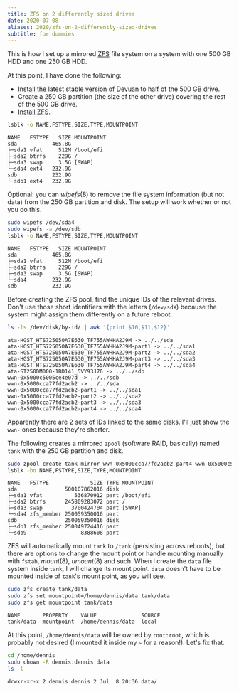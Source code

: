 ```yaml
---
title: ZFS on 2 differently sized drives
date: 2020-07-08
aliases: 2020/zfs-on-2-differently-sized-drives
subtitle: for dummies
---
```

This is how I set up a mirrored [ZFS][] file system on a system with one 500
GB HDD and one 250 GB HDD.

[ZFS]: https://openzfs.github.io/openzfs-docs/Project%20and%20Community/

At this point, I have done the following:
- Install the latest stable version of [Devuan][] to half of the 500 GB
  drive.
- Create a 250 GB partition (the size of the other drive) covering the
  rest of the 500 GB drive.
- [Install ZFS][].

[Devuan]: https://devuan.org/
[Install ZFS]: https://openzfs.github.io/openzfs-docs/Getting%20Started/

```sh
lsblk -o NAME,FSTYPE,SIZE,TYPE,MOUNTPOINT
```
```
NAME   FSTYPE   SIZE MOUNTPOINT
sda           465.8G
├─sda1 vfat     512M /boot/efi
├─sda2 btrfs    229G /
├─sda3 swap     3.5G [SWAP]
└─sda4 ext4   232.9G
sdb           232.9G
└─sdb1 ext4   232.9G
```
Optional: you can *wipefs*(8) to remove the file system information (but
not data) from the 250 GB partition and disk. The setup will work
whether or not you do this.
```sh
sudo wipefs /dev/sda4
sudo wipefs -a /dev/sdb
lsblk -o NAME,FSTYPE,SIZE,TYPE,MOUNTPOINT
```
```
NAME   FSTYPE   SIZE MOUNTPOINT
sda           465.8G
├─sda1 vfat     512M /boot/efi
├─sda2 btrfs    229G /
├─sda3 swap     3.5G [SWAP]
└─sda4        232.9G
sdb           232.9G
```
Before creating the ZFS pool, find the unique IDs of the relevant
drives. Don't use those short identifiers with the letters (`/dev/sdX`)
because the system might assign them differently on a future reboot.
```sh
ls -ls /dev/disk/by-id/ | awk '{print $10,$11,$12}'
```
```
ata-HGST_HTS725050A7E630_TF755AWHHA2J9M -> ../../sda
ata-HGST_HTS725050A7E630_TF755AWHHA2J9M-part1 -> ../../sda1
ata-HGST_HTS725050A7E630_TF755AWHHA2J9M-part2 -> ../../sda2
ata-HGST_HTS725050A7E630_TF755AWHHA2J9M-part3 -> ../../sda3
ata-HGST_HTS725050A7E630_TF755AWHHA2J9M-part4 -> ../../sda4
ata-ST250DM000-1BD141_5VY93J76 -> ../../sdb
wwn-0x5000c5005ce4e07d -> ../../sdb
wwn-0x5000cca77fd2acb2 -> ../../sda
wwn-0x5000cca77fd2acb2-part1 -> ../../sda1
wwn-0x5000cca77fd2acb2-part2 -> ../../sda2
wwn-0x5000cca77fd2acb2-part3 -> ../../sda3
wwn-0x5000cca77fd2acb2-part4 -> ../../sda4
```
Apparently there are 2 sets of IDs linked to the same disks. I'll just
show the `wwn-` ones because they're shorter.

The following creates a mirrored `zpool` (software RAID, basically)
named `tank` with the 250 GB partition and disk.
```sh
sudo zpool create tank mirror wwn-0x5000cca77fd2acb2-part4 wwn-0x5000c5005ce4e07d
lsblk -bo NAME,FSTYPE,SIZE,TYPE,MOUNTPOINT
```
```
NAME   FSTYPE             SIZE TYPE MOUNTPOINT
sda               500107862016 disk
├─sda1 vfat          536870912 part /boot/efi
├─sda2 btrfs      245809283072 part /
├─sda3 swap         3700424704 part [SWAP]
└─sda4 zfs_member 250059350016 part
sdb               250059350016 disk
├─sdb1 zfs_member 250049724416 part
└─sdb9                 8388608 part
```
ZFS will automatically mount `tank` to `/tank` (persisting across
reboots), but there are options to change the mount point or handle
mounting manually with `fstab`, *mount*(8), *umount*(8) and such. When
I create the `data` file system inside `tank`, I will change its mount
point. `data` doesn't have to be mounted inside of `tank`'s mount point,
as you will see.
```sh
sudo zfs create tank/data
sudo zfs set mountpoint=/home/dennis/data tank/data
sudo zfs get mountpoint tank/data
```
```
NAME       PROPERTY    VALUE              SOURCE
tank/data  mountpoint  /home/dennis/data  local
```
At this point, `/home/dennis/data` will be owned by `root:root`, which
is probably not desired (I mounted it inside my `~` for a reason!).
Let's fix that.
```sh
cd /home/dennis
sudo chown -R dennis:dennis data
ls -l
```
```
drwxr-xr-x 2 dennis dennis 2 Jul  8 20:36 data/
```
